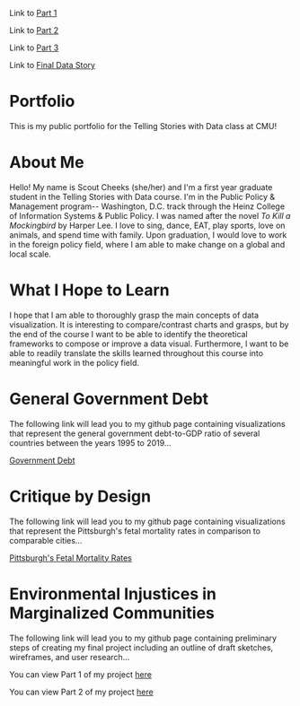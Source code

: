 Link to [Part 1](final_project_ScoutCheeks.md)

Link to [Part 2](Final_Project_Part2.md)

Link to [Part 3](final_project_part3.md)

Link to [Final Data Story](https://carnegiemellon.shorthandstories.com/environmental--in-justice/index.html)

# Portfolio
This is my public portfolio for the Telling Stories with Data class at CMU!

# About Me
Hello! My name is Scout Cheeks (she/her) and I'm a first year graduate student in the Telling Stories with Data course. I'm in the Public Policy & Management program-- Washington, D.C. track through the Heinz College of Information Systems & Public Policy. I was named after the novel *To Kill a Mockingbird* by Harper Lee. I love to sing, dance, EAT, play sports, love on animals, and spend time with family. Upon graduation, I would love to work in the foreign policy field, where I am able to make change on a global and local scale.

# What I Hope to Learn
I hope that I am able to thoroughly grasp the main concepts of data visualization. It is interesting to compare/contrast charts and grasps, but by the end of the course I want to be able to identify the theoretical frameworks to compose or improve a data visual. Furthermore, I want to be able to readily translate the skills learned throughout this course into meaningful work in the policy field. 

# General Government Debt

The following link will lead you to my github page containing visualizations that represent the general government debt-to-GDP ratio of several countries between the years 1995 to 2019...

[Government Debt](https://scheeks-cmu.github.io/Dataviz2.md/)


# Critique by Design

The following link will lead you to my github page containing visualizations that represent the Pittsburgh's fetal mortality rates in comparison to comparable cities...

[Pittsburgh's Fetal Mortality Rates](https://scheeks-cmu.github.io/Dataviz3.md/)


# Environmental Injustices in Marginalized Communities 

The following link will lead you to my github page containing preliminary steps of creating my final project including an outline of draft sketches, wireframes, and user research...

You can view Part 1 of my project [here](final_project_ScoutCheeks.md)

You can view Part 2 of my project [here](Final_Project_Part2.md)


